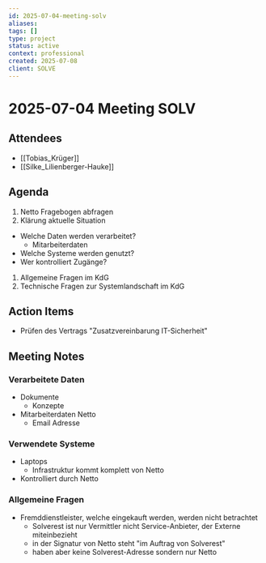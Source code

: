 ```yaml
---
id: 2025-07-04-meeting-solv
aliases: 
tags: []
type: project
status: active
context: professional
created: 2025-07-08
client: SOLVE
---
```


# 2025-07-04 Meeting SOLV

## Attendees

- [[Tobias_Krüger]]
- [[Silke_Lilienberger-Hauke]]

## Agenda

1. Netto Fragebogen abfragen
2. Klärung aktuelle Situation

- Welche Daten werden verarbeitet?
  - Mitarbeiterdaten
- Welche Systeme werden genutzt?
- Wer kontrolliert Zugänge?

1. Allgemeine Fragen im KdG
2. Technische Fragen zur Systemlandschaft im KdG

## Action Items

- Prüfen des Vertrags "Zusatzvereinbarung IT-Sicherheit"

## Meeting Notes

### Verarbeitete Daten

- Dokumente
  - Konzepte
- Mitarbeiterdaten Netto
  - Email Adresse

### Verwendete Systeme

- Laptops
  - Infrastruktur kommt komplett von Netto
- Kontrolliert durch Netto

### Allgemeine Fragen

- Fremddienstleister, welche eingekauft werden, werden nicht betrachtet
  - Solverest ist nur Vermittler nicht Service-Anbieter, der Externe miteinbezieht
  - in der Signatur von Netto steht "im Auftrag von Solverest"
  - haben aber keine Solverest-Adresse sondern nur Netto
